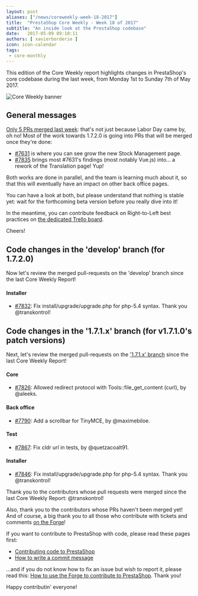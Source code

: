 ```yaml
---
layout: post
aliases: ["/news/coreweekly-week-18-2017"]
title:  "PrestaShop Core Weekly - Week 18 of 2017"
subtitle: "An inside look at the PrestaShop codebase"
date:   2017-05-09 09:10:11
authors: [ xavierborderie ]
icon: icon-calendar
tags:
 - core-monthly
---
```


This edition of the Core Weekly report highlights changes in PrestaShop's core codebase during the last week, from Monday 1st to Sunday 7th of May 2017.

![Core Weekly banner](/assets/images/2017/04/core_weekly_banner.jpg)


## General messages

[Only 5 PRs merged last week](https://github.com/PrestaShop/PrestaShop/pulls?utf8=%E2%9C%93&q=is%3Apr%20merged%3A2017-05-01..2017-05-07): that's not just because Labor Day came by, oh no! Most of the work towards 1.7.2.0 is going into PRs that will be merged once they're done:

* [#7631](https://github.com/PrestaShop/PrestaShop/pull/7631) is where you can see grow the new Stock Management page.
* [#7835](https://github.com/PrestaShop/PrestaShop/pull/7835) brings most #7631's findings (most notably Vue.js) into... a rework of the Translation page! Yup!

Both works are done in parallel, and the team is learning much about it, so that this will eventually have an impact on other back office pages.

You can have a look at both, but please understand that nothing is stable yet: wait for the forthcoming beta version before you really dive into it!

In the meantime, you can contribute feedback on Right-to-Left best practices on [the dedicated Trello board](http://build.prestashop.com/news/PrestaShop-RTL-project/).

Cheers!


## Code changes in the 'develop' branch (for 1.7.2.0)

Now let's review the merged pull-requests on the 'develop' branch since the last Core Weekly Report!

#### Installer 

* [#7832](https://github.com/PrestaShop/PrestaShop/pull/7832): Fix install/upgrade/upgrade.php for php-5.4 syntax. Thank you @transkontrol!


## Code changes in the '1.7.1.x' branch (for v1.7.1.0's patch versions) 

Next, let's review the merged pull-requests on the ['1.7.1.x' branch](https://github.com/PrestaShop/PrestaShop/tree/1.7.1.x) since the last Core Weekly Report!

#### Core

* [#7826](https://github.com/PrestaShop/PrestaShop/pull/7826): Allowed redirect protocol with Tools::file_get_content (curl), by @aleeks.


#### Back office

* [#7790](https://github.com/PrestaShop/PrestaShop/pull/7790): Add a scrollbar for TinyMCE, by @maximebiloe.


#### Test

* [#7867](https://github.com/PrestaShop/PrestaShop/pull/7867): Fix cldr url in tests, by @quetzacoalt91.


#### Installer

* [#7846](https://github.com/PrestaShop/PrestaShop/pull/7846): Fix install/upgrade/upgrade.php for php-5.4 syntax. Thank you @transkontrol!


Thank you to the contributors whose pull requests were merged since the last Core Weekly Report: @transkontrol!

Also, thank you to the contributors whose PRs haven't been merged yet! And of course, a big thank you to all those who contribute with tickets and comments [on the Forge](http://forge.prestashop.com/)!

If you want to contribute to PrestaShop with code, please read these pages first:

 * [Contributing code to PrestaShop](http://doc.prestashop.com/display/PS16/Contributing+code+to+PrestaShop)
 * [How to write a commit message](http://doc.prestashop.com/display/PS16/How+to+write+a+commit+message)

...and if you do not know how to fix an issue but wish to report it, please read this: [How to use the Forge to contribute to PrestaShop](http://doc.prestashop.com/display/PS16/How+to+use+the+Forge+to+contribute+to+PrestaShop). Thank you!

Happy contributin' everyone!
